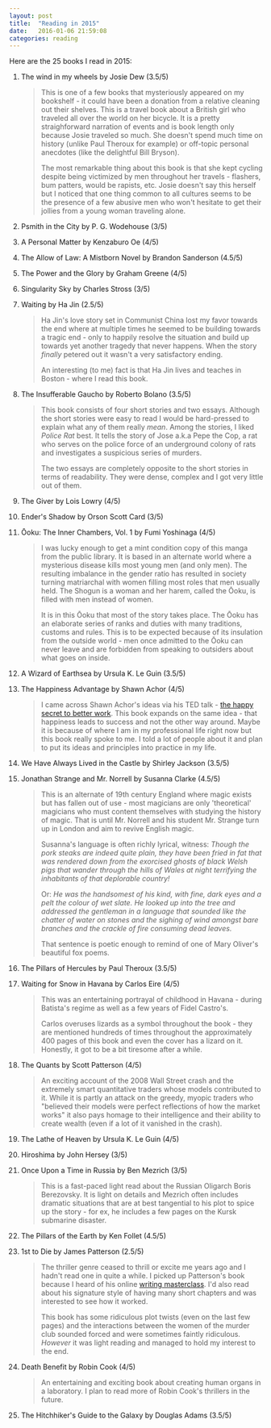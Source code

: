 ```yaml
---
layout: post
title:  "Reading in 2015"
date:   2016-01-06 21:59:08
categories: reading
---
```

Here are the 25 books I read in 2015:

<!--more-->

1. The wind in my wheels by Josie Dew (3.5/5)

    > This is one of a few books that mysteriously appeared on my bookshelf - it could have been a donation from a relative cleaning out their shelves. This is a travel book about a British girl who traveled all over the world on her bicycle. It is a pretty straighforward narration of events and is book length only because Josie traveled so much. She doesn't spend much time on history (unlike Paul Theroux for example) or off-topic personal anecdotes (like the delightful Bill Bryson).
    > 
    > The most remarkable thing about this book is that she kept cycling despite being victimized by men throughout her travels - flashers, bum patters, would be rapists, etc. Josie doesn't say this herself but I noticed that one thing common to all cultures seems to be the presence of a few abusive men who won't hesitate to get their jollies from a young woman traveling alone.

2. Psmith in the City by P. G. Wodehouse (3/5)

3. A Personal Matter by Kenzaburo Oe (4/5)

4. The Allow of Law: A Mistborn Novel by Brandon Sanderson (4.5/5)

5. The Power and the Glory by Graham Greene (4/5)

6. Singularity Sky by Charles Stross (3/5)

7. Waiting by Ha Jin (2.5/5)
    
    > Ha Jin's love story set in Communist China lost my favor towards the end where at multiple times he seemed to be building towards a tragic end - only to happily resolve the situation and build up towards yet another tragedy that never happens. When the story *finally* petered out it wasn't a very satisfactory ending.
    >
    > An interesting (to me) fact is that Ha Jin lives and teaches in Boston - where I read this book.

8. The Insufferable Gaucho by Roberto Bolano (3.5/5)

    > This book consists of four short stories and two essays. Although the short stories were easy to read I would be hard-pressed to explain what any of them really *mean*. Among the stories, I liked *Police Rat* best. It tells the story of Jose a.k.a Pepe the Cop, a rat who serves on the police force of an underground colony of rats and investigates a suspicious series of murders.
    >
    > The two essays are completely opposite to the short stories in terms of readability. They were dense, complex and I got very little out of them. 

9. The Giver by Lois Lowry (4/5)

10. Ender's Shadow by Orson Scott Card (3/5)

11. Ōoku: The Inner Chambers, Vol. 1 by Fumi Yoshinaga (4/5)

    > I was lucky enough to get a mint condition copy of this manga from the public library. It is based in an alternate world where a mysterious disease kills most young men (and only men). The resulting imbalance in the gender ratio has resulted in society turning matriarchal with women filling most roles that men usually held. The Shogun is a woman and her harem, called the Ōoku, is filled with men instead of women.
    >
    > It is in this Ōoku that most of the story takes place. The Ōoku has an elaborate series of ranks and duties with many traditions, customs and rules. This is to be expected because of its insulation from the outside world - men once admitted to the Ōoku can never leave and are forbidden from speaking to outsiders about what goes on inside.

12. A Wizard of Earthsea by Ursula K. Le Guin (3.5/5)

13. The Happiness Advantage by Shawn Achor (4/5)

    > I came across Shawn Achor's ideas via his TED talk - [the happy secret to better work](http://www.ted.com/talks/shawn_achor_the_happy_secret_to_better_work?language=en). This book expands on the same idea - that happiness leads to success and not the other way around.
    > Maybe it is because of where I am in my professional life right now but this book really spoke to me. I told a lot of people about it and plan to put its ideas and principles into practice in my life.

14. We Have Always Lived in the Castle by Shirley Jackson (3.5/5)

15. Jonathan Strange and Mr. Norrell by Susanna Clarke (4.5/5)

    > This is an alternate of 19th century England where magic exists but has fallen out of use - most magicians are only 'theoretical' magicians who must content themselves with studying the history of magic. That is until Mr. Norrell and his student Mr. Strange turn up in London and aim to revive English magic.
    > 
    > Susanna's language is often richly lyrical, witness: *Though the pork steaks are indeed quite plain, they have been fried in fat that was rendered down from the exorcised ghosts of black Welsh pigs that wander through the hills of Wales at night terrifying the inhabitants of that deplorable country!*
    >
    > Or: *He was the handsomest of his kind, with fine, dark eyes and a pelt the colour of wet slate. He looked up into the tree and addressed the gentleman in a language that sounded like the chatter of water on stones and the sighing of wind amongst bare branches and the crackle of fire consuming dead leaves.*
    > 
    > That sentence is poetic enough to remind of one of Mary Oliver's beautiful fox poems.

16. The Pillars of Hercules by Paul Theroux (3.5/5)

17. Waiting for Snow in Havana by Carlos Eire (4/5)

    > This was an entertaining portrayal of childhood in Havana - during Batista's regime as well as a few years of Fidel Castro's.
    >
    > Carlos overuses lizards as a symbol throughout the book - they are mentioned hundreds of times throughout the approximately 400 pages of this book and even the cover has a lizard on it. Honestly, it got to be a bit tiresome after a while.

18. The Quants by Scott Patterson (4/5)

    > An exciting account of the 2008 Wall Street crash and the extremely smart quantitative traders whose models contributed to it. While it is partly an attack on the greedy, myopic traders who "believed their models were perfect reflections of how the market works" it also pays homage to their intelligence and their ability to create wealth (even if a lot of it vanished in the crash).

19. The Lathe of Heaven by Ursula K. Le Guin (4/5)

20. Hiroshima by John Hersey (3/5)

21. Once Upon a Time in Russia by Ben Mezrich (3/5)

    > This is a fast-paced light read about the Russian Oligarch Boris Berezovsky. It is light on details and Mezrich often includes dramatic situations that are at best tangential to his plot to spice up the story - for ex, he includes a few pages on the Kursk submarine disaster.

22. The Pillars of the Earth by Ken Follet (4.5/5)

23. 1st to Die by James Patterson (2.5/5)

    > The thriller genre ceased to thrill or excite me years ago and I hadn't read one in quite a while. I picked up Patterson's book because I heard of his online [writing masterclass](https://www.masterclass.com/classes/james-patterson-teaches-writing). I'd also read about his signature style of having many short chapters and was interested to see how it worked.
    >
    > This book has some ridiculous plot twists (even on the last few pages) and the interactions between the women of the murder club sounded forced and were sometimes faintly ridiculous. *However* it was light reading and managed to hold my interest to the end.

24. Death Benefit by Robin Cook (4/5)

    > An entertaining and exciting book about creating human organs in a laboratory. I plan to read more of Robin Cook's thrillers in the future.

25. The Hitchhiker's Guide to the Galaxy by Douglas Adams (3.5/5)